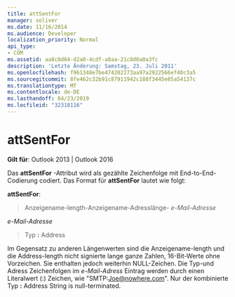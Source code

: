 ```yaml
---
title: attSentFor
manager: soliver
ms.date: 11/16/2014
ms.audience: Developer
localization_priority: Normal
api_type:
- COM
ms.assetid: aa8c8d64-d2a0-4cdf-a8aa-21c8d0a0a3fc
description: 'Letzte Änderung: Samstag, 23. Juli 2011'
ms.openlocfilehash: f961348e7be474202273aa97a2922566ef40c3a5
ms.sourcegitcommit: 8fe462c32b91c87911942c188f3445e85a54137c
ms.translationtype: MT
ms.contentlocale: de-DE
ms.lasthandoff: 04/23/2019
ms.locfileid: "32318116"
---
```

# <a name="attsentfor"></a>attSentFor

  
  
**Gilt für**: Outlook 2013 | Outlook 2016 
  
Das **attSentFor** -Attribut wird als gezählte Zeichenfolge mit End-to-End-Codierung codiert. Das Format für **attSentFor** lautet wie folgt: 
  
 **attSentFor**: 
  
> Anzeigename-length-Anzeigename-Adresslänge- _e-Mail-Adresse_
    
 _e-Mail-Adresse_
  
> Typ **:** Address 
    
Im Gegensatz zu anderen Längenwerten sind die Anzeigename-length und die Address-length nicht signierte lange ganze Zahlen, 16-Bit-Werte ohne Vorzeichen. Sie enthalten jedoch weiterhin NULL-Zeichen. Die Typ-und Adress Zeichenfolgen im _e-Mail-Adress_ Eintrag werden durch einen Literalwert (:) Zeichen, wie "SMTP:Joe@nowhere.com". Nur der kombinierte Typ **:** Address String is null-terminated.
  

